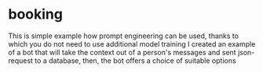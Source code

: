 # booking
This is simple example how prompt engineering can be used, thanks to which you do not need to use additional model training
I created an example of a bot that will take the context out of a person's messages and sent json-request to a database, then, the bot offers a choice of suitable options
